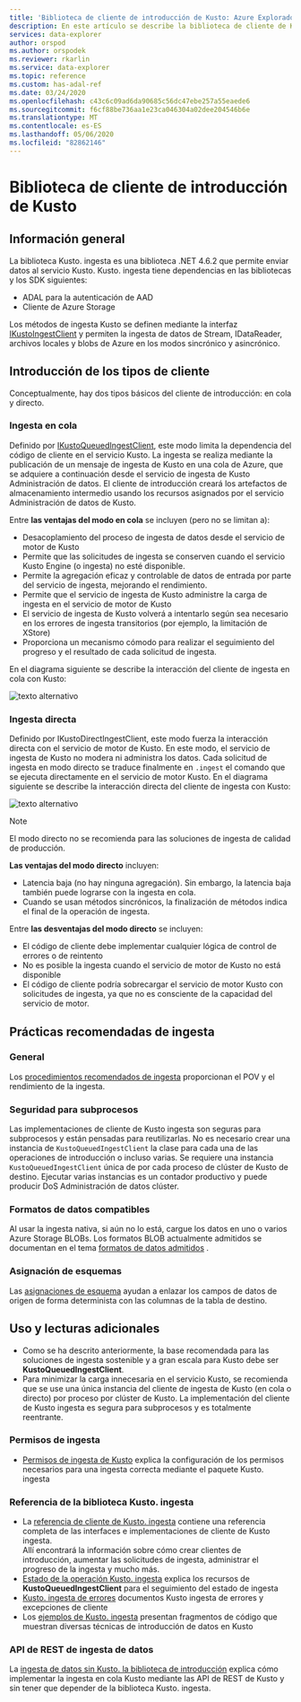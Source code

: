 ```yaml
---
title: 'Biblioteca de cliente de introducción de Kusto: Azure Explorador de datos | Microsoft Docs'
description: En este artículo se describe la biblioteca de cliente de Kusto ingesta en Azure Explorador de datos.
services: data-explorer
author: orspod
ms.author: orspodek
ms.reviewer: rkarlin
ms.service: data-explorer
ms.topic: reference
ms.custom: has-adal-ref
ms.date: 03/24/2020
ms.openlocfilehash: c43c6c09ad6da90685c56dc47ebe257a55eaede6
ms.sourcegitcommit: f6cf88be736aa1e23ca046304a02dee204546b6e
ms.translationtype: MT
ms.contentlocale: es-ES
ms.lasthandoff: 05/06/2020
ms.locfileid: "82862146"
---
```

# <a name="kusto-ingest-client-library"></a>Biblioteca de cliente de introducción de Kusto

## <a name="overview"></a>Información general
La biblioteca Kusto. ingesta es una biblioteca .NET 4.6.2 que permite enviar datos al servicio Kusto.
Kusto. ingesta tiene dependencias en las bibliotecas y los SDK siguientes:

* ADAL para la autenticación de AAD
* Cliente de Azure Storage

Los métodos de ingesta Kusto se definen mediante la interfaz [IKustoIngestClient](kusto-ingest-client-reference.md#interface-ikustoingestclient) y permiten la ingesta de datos de Stream, IDataReader, archivos locales y blobs de Azure en los modos sincrónico y asincrónico.

## <a name="ingest-client-flavors"></a>Introducción de los tipos de cliente
Conceptualmente, hay dos tipos básicos del cliente de introducción: en cola y directo.

### <a name="queued-ingestion"></a>Ingesta en cola
Definido por [IKustoQueuedIngestClient](kusto-ingest-client-reference.md#interface-ikustoqueuedingestclient), este modo limita la dependencia del código de cliente en el servicio Kusto. La ingesta se realiza mediante la publicación de un mensaje de ingesta de Kusto en una cola de Azure, que se adquiere a continuación desde el servicio de ingesta de Kusto Administración de datos. El cliente de introducción creará los artefactos de almacenamiento intermedio usando los recursos asignados por el servicio Administración de datos de Kusto.

Entre **las ventajas del modo en cola** se incluyen (pero no se limitan a):

* Desacoplamiento del proceso de ingesta de datos desde el servicio de motor de Kusto
* Permite que las solicitudes de ingesta se conserven cuando el servicio Kusto Engine (o ingesta) no esté disponible.
* Permite la agregación eficaz y controlable de datos de entrada por parte del servicio de ingesta, mejorando el rendimiento.
* Permite que el servicio de ingesta de Kusto administre la carga de ingesta en el servicio de motor de Kusto
* El servicio de ingesta de Kusto volverá a intentarlo según sea necesario en los errores de ingesta transitorios (por ejemplo, la limitación de XStore)
* Proporciona un mecanismo cómodo para realizar el seguimiento del progreso y el resultado de cada solicitud de ingesta.

En el diagrama siguiente se describe la interacción del cliente de ingesta en cola con Kusto:

![texto alternativo](../images/queued-ingest.jpg "en cola: ingesta")

### <a name="direct-ingestion"></a>Ingesta directa
Definido por IKustoDirectIngestClient, este modo fuerza la interacción directa con el servicio de motor de Kusto. En este modo, el servicio de ingesta de Kusto no modera ni administra los datos. Cada solicitud de ingesta en modo directo se traduce finalmente en `.ingest` el comando que se ejecuta directamente en el servicio de motor Kusto.
En el diagrama siguiente se describe la interacción directa del cliente de ingesta con Kusto:

![texto alternativo](../images/direct-ingest.jpg "ingesta directa")

> [!NOTE]
> El modo directo no se recomienda para las soluciones de ingesta de calidad de producción.

**Las ventajas del modo directo** incluyen:

* Latencia baja (no hay ninguna agregación). Sin embargo, la latencia baja también puede lograrse con la ingesta en cola.
* Cuando se usan métodos sincrónicos, la finalización de métodos indica el final de la operación de ingesta.

Entre **las desventajas del modo directo** se incluyen:

* El código de cliente debe implementar cualquier lógica de control de errores o de reintento
* No es posible la ingesta cuando el servicio de motor de Kusto no está disponible
* El código de cliente podría sobrecargar el servicio de motor Kusto con solicitudes de ingesta, ya que no es consciente de la capacidad del servicio de motor.

## <a name="ingestion-best-practices"></a>Prácticas recomendadas de ingesta

### <a name="general"></a>General
Los [procedimientos recomendados de ingesta](kusto-ingest-best-practices.md) proporcionan el POV y el rendimiento de la ingesta.

### <a name="thread-safety"></a>Seguridad para subprocesos
Las implementaciones de cliente de Kusto ingesta son seguras para subprocesos y están pensadas para reutilizarlas. No es necesario crear una instancia de `KustoQueuedIngestClient` la clase para cada una de las operaciones de introducción o incluso varias. Se requiere una instancia `KustoQueuedIngestClient` única de por cada proceso de clúster de Kusto de destino. Ejecutar varias instancias es un contador productivo y puede producir DoS Administración de datos clúster.

### <a name="supported-data-formats"></a>Formatos de datos compatibles
Al usar la ingesta nativa, si aún no lo está, cargue los datos en uno o varios Azure Storage BLOBs. Los formatos BLOB actualmente admitidos se documentan en el tema [formatos de datos admitidos](https://docs.microsoft.com/azure/data-explorer/ingestion-supported-formats) .

### <a name="schema-mapping"></a>Asignación de esquemas
Las [asignaciones de esquema](../../management/mappings.md) ayudan a enlazar los campos de datos de origen de forma determinista con las columnas de la tabla de destino.

## <a name="usage-and-further-reading"></a>Uso y lecturas adicionales

* Como se ha descrito anteriormente, la base recomendada para las soluciones de ingesta sostenible y a gran escala para Kusto debe ser **KustoQueuedIngestClient**.
* Para minimizar la carga innecesaria en el servicio Kusto, se recomienda que se use una única instancia del cliente de ingesta de Kusto (en cola o directo) por proceso por clúster de Kusto. La implementación del cliente de Kusto ingesta es segura para subprocesos y es totalmente reentrante.

### <a name="ingestion-permissions"></a>Permisos de ingesta
* [Permisos de ingesta de Kusto](kusto-ingest-client-permissions.md) explica la configuración de los permisos necesarios para una ingesta correcta mediante el paquete Kusto. ingesta

### <a name="kustoingest-library-reference"></a>Referencia de la biblioteca Kusto. ingesta
* La [referencia de cliente de Kusto. ingesta](kusto-ingest-client-reference.md) contiene una referencia completa de las interfaces e implementaciones de cliente de Kusto ingesta.<BR>Allí encontrará la información sobre cómo crear clientes de introducción, aumentar las solicitudes de ingesta, administrar el progreso de la ingesta y mucho más.
* [Estado de la operación Kusto. ingesta](kusto-ingest-client-status.md) explica los recursos de **KustoQueuedIngestClient** para el seguimiento del estado de ingesta
* [Kusto. ingesta de errores](kusto-ingest-client-errors.md) documentos Kusto ingesta de errores y excepciones de cliente
* Los [ejemplos de Kusto. ingesta](kusto-ingest-client-examples.md) presentan fragmentos de código que muestran diversas técnicas de introducción de datos en Kusto

### <a name="data-ingestion-rest-apis"></a>API de REST de ingesta de datos
La [ingesta de datos sin Kusto. la biblioteca de introducción](kusto-ingest-client-rest.md) explica cómo implementar la ingesta en cola Kusto mediante las API de REST de Kusto y sin tener que depender de la biblioteca Kusto. ingesta.
